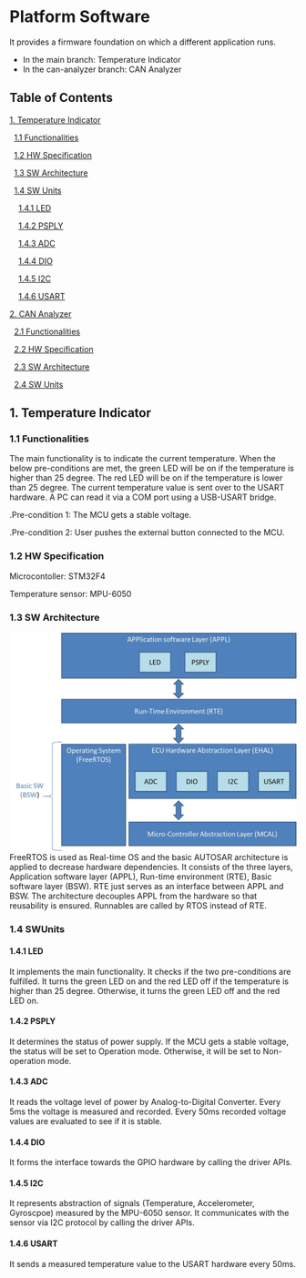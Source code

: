 # Platform Software
It provides a firmware foundation on which a different application runs. 
- In the main branch: Temperature Indicator
- In the can-analyzer branch: CAN Analyzer

## Table of Contents
[1. Temperature Indicator](#1-temperature-indicator)

&nbsp;&nbsp;[1.1 Functionalities](#11-functionalities)

&nbsp;&nbsp;[1.2 HW Specification](#12-hw-specification)

&nbsp;&nbsp;[1.3 SW Architecture](#13-sw-architecture)

&nbsp;&nbsp;[1.4 SW Units](#14-sw-units)

&nbsp;&nbsp;&nbsp;&nbsp;[1.4.1 LED](#141-led)

&nbsp;&nbsp;&nbsp;&nbsp;[1.4.2 PSPLY](#142-psply)

&nbsp;&nbsp;&nbsp;&nbsp;[1.4.3 ADC](#143-adc)

&nbsp;&nbsp;&nbsp;&nbsp;[1.4.4 DIO](#144-dio)

&nbsp;&nbsp;&nbsp;&nbsp;[1.4.5 I2C](#145-i2c)

&nbsp;&nbsp;&nbsp;&nbsp;[1.4.6 USART](#146-usart)

[2. CAN Analyzer](#2-can-analyzer)

&nbsp;&nbsp;[2.1 Functionalities](#21-functionalities)

&nbsp;&nbsp;[2.2 HW Specification](#22-hw-specification)

&nbsp;&nbsp;[2.3 SW Architecture](#23-sw-architecture)

&nbsp;&nbsp;[2.4 SW Units](#24-sw-units)

## 1. Temperature Indicator

### 1.1 Functionalities
The main functionality is to indicate the current temperature. When the below pre-conditions are met, the green LED will be on if the temperature is higher than 25 degree. The red LED will be on if the temperature is lower than 25 degree. 
The current temperature value is sent over to the USART hardware. A PC can read it via a COM port using a USB-USART bridge. 

.Pre-condition 1: The MCU gets a stable voltage.

.Pre-condition 2: User pushes the external button connected to the MCU.

### 1.2 HW Specification
Microcontoller: STM32F4

Temperature sensor: MPU-6050

### 1.3 SW Architecture
![plot](./Architecture.jpg)
FreeRTOS is used as Real-time OS and the basic AUTOSAR architecture is applied to decrease hardware dependencies. It consists of the three layers, Application software layer (APPL), Run-time environment (RTE), Basic software layer (BSW). RTE just serves as an interface between APPL and BSW. The architecture decouples APPL from the hardware so that reusability is ensured. Runnables are called by RTOS instead of RTE. 

### 1.4 SWUnits
#### 1.4.1 LED
It implements the main functionality. It checks if the two pre-conditions are fulfilled. It turns the green LED on and the red LED off if the temperature is higher than 25 degree. Otherwise, it turns the green LED off and the red LED on.

#### 1.4.2 PSPLY
It determines the status of power supply. If the MCU gets a stable voltage, the status will be set to Operation mode. Otherwise, it will be set to Non-operation mode.

#### 1.4.3 ADC
It reads the voltage level of power by Analog-to-Digital Converter. Every 5ms the voltage is measured and recorded. Every 50ms recorded voltage values are evaluated to see if it is stable.  

#### 1.4.4 DIO
It forms the interface towards the GPIO hardware by calling the driver APIs. 

#### 1.4.5 I2C
It represents abstraction of signals (Temperature, Accelerometer, Gyroscpoe) measured by the MPU-6050 sensor. It communicates with the sensor via I2C protocol by calling the driver APIs.

#### 1.4.6 USART
It sends a measured temperature value to the USART hardware every 50ms.